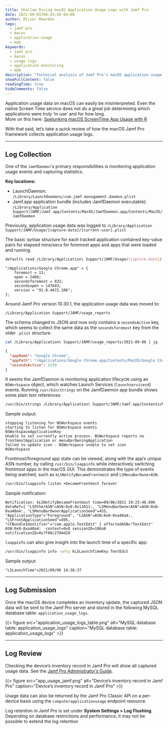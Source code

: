 ```yaml
---
title: Shallow Diving macOS Application Usage Logs with Jamf Pro
date: 2021-09-01T06:25:56-04:00
author: Oliver Reardon
tags: 
  - jamf-pro
  - macos
  - application-usage
  - mdm
keywords: 
  - jamf pro
  - macos
  - usage logs
  - application monitoring
  - mdm
description: "Technical analysis of Jamf Pro's macOS application usage logging system. Examining JamfDaemon collection methods, Launch Services integration, database storage, and API access to usage data."
showFullContent: false
readingTime: true
hideComments: false
---
```


Application usage data on macOS can easily be misinterpreted. Even the native Screen Time service does not do a great job determining which applications were truly ‘in use’ and for how long.  
More on this here: [Spelunking macOS ScreenTime App Usage with R](https://www.r-bloggers.com/2019/10/spelunking-macos-screentime-app-usage-with-r/)

With that said, let’s take a quick review of how the macOS Jamf Pro framework collects application usage logs.

---

## Log Collection

One of the `JamfDaemon`'s primary responsibilities is monitoring application usage events and capturing statistics.

**Key locations:**
- LaunchDaemon:  
  `/Library/LaunchDaemons/com.jamf.management.daemon.plist`
- Jamf.app application bundle (includes JamfDaemon executable):  
  `/Library/Application Support/JAMF/Jamf.app/Contents/MacOS/JamfDaemon.app/Contents/MacOS/JamfDaemon`

Previously, application usage data was logged to `/Library/Application Support/JAMF/Usage/[capture-date]/[current-user].plist`

The basic syntax structure for each tracked application contained key-value pairs for elapsed mins/secs for foremost apps and apps that were loaded and running.

```sh
defaults read /Library/Application\ Support/JAMF/Usage/[capture-date]/[current-user].plist
```
```text
"/Applications/Google Chrome.app" = {
    foremost = 13;
    open = 2460;
    secondsforemost = 832;
    secondsopen = 147643;
    version = "91.0.4472.106";
};
```

Around Jamf Pro version 10.30.1, the application usage data was moved to:

```
/Library/Application Support/JAMF/usage_reports
```

The schema changed to JSON and now only contains a `secondsActive` key, which seems to collect the same data as the `secondsforemost` key from the older `.plist` structure.

```sh
cat /Library/Application\ Support/JAMF/usage_reports/2021-09-06 | jq
```
```json
{
  "appName": "Google Chrome",
  "appPath": "/Applications/Google Chrome.app/Contents/MacOS/Google Chrome",
  "secondsActive": 2259
}
```

It seems the JamfDaemon is monitoring application lifecycle using an `NSWorkspace` object, which watches Launch Services (`launchservicesd`) events. Running `/usr/bin/strings` on the JamfDaemon app bundle shows some plain text references:

```sh
/usr/bin/strings /Library/Application\ Support/JAMF/Jamf.app/Contents/MacOS/JamfDaemon.app/Contents/MacOS/JamfDaemon | grep -i NSWorkspace
```

Sample output:
```text
stopping listening for NSWorkspace events
starting to listen for NSWorkspace events
NSWorkspaceApplicationKey
Unable to set currently active process. NSWorkspace reports no frontmostApplication or menuBarOwningApplication
failed to update icon - NSWorkspace unable to set icon
NSWorkspace
```

Frontmost/foreground app state can be viewed, along with the app’s unique ASN number, by calling `/usr/bin/lsappinfo` while interactively switching frontmost apps in the macOS GUI. This demonstrates the type of events being watched, such as `kLSNotifyBecameFrontmost` and `LSMenuBarOwnerASN`.

```sh
/usr/bin/lsappinfo listen +becameFrontmost forever
```

Sample notification:
```text
Notification: kLSNotifyBecameFrontmost time=09/06/2021 19:23:46.696 dataRef={ "LSOtherASN"=ASN:0x0-0x11011:, "LSMenuBarOwnerASN"=ASN:0x0-0xa40a4:, "LSMenuBarOwnerApplicationSeed"=455, "ApplicationType"="Foreground", "LSASN"=ASN:0x0-0xa40a4:, "LSFrontApplicationSeed"=495, "CFBundleIdentifier"="com.apple.TextEdit" } affectedASN="TextEdit" ASN:0x0-0xa40a4:  context=0x0 sessionID=186a8 notificationID=0x7f86c2704d20
```

`lsappinfo` can also give insight into the launch time of a specific app:

```sh
/usr/bin/lsappinfo info -only kLSLaunchTimeKey TextEdit
```
Sample output:
```text
"LSLaunchTime"=2021/09/06 14:38:37
```

---

## Log Submission

Once the macOS device completes an inventory update, the captured JSON data will be sent to the Jamf Pro server and stored in the following MySQL database table: `application_usage_logs`.

<!--<img src="application_usage_logs_table.png" alt="application_usage_logs" style="width:50%; height:auto;" />-->

{{< figure src="application_usage_logs_table.png" alt="MySQL database table: application_usage_logs" caption="MySQL database table: application_usage_logs" >}}

---

## Log Review

Checking the device’s inventory record in Jamf Pro will show all captured usage data. See the [Jamf Pro Administrator’s Guide](https://www.jamf.com/resources/product-documentation/jamf-pro-administrators-guide/).

<!--<img src="app_usage_jamf.png" alt="application_usage_logs" style="width:50%; height:auto;" />-->

{{< figure src="app_usage_jamf.png" alt="Device’s inventory record in Jamf Pro" caption="Device’s inventory record in Jamf Pro" >}}

Usage data can also be returned by the Jamf Pro Classic API on a per-device basis using the `computerapplicationusage` endpoint resource.

Log retention in Jamf Pro is set under **System Settings > Log Flushing**. Depending on database restrictions and performance, it may not be possible to extend the log retention
